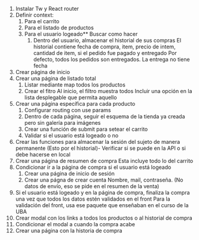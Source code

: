 1. Instalar Tw y React router
2. Definir context:
    1. Para el carrito
    2. Para el listado de productos 
    3. Para el usuario logeado** Buscar como hacer
        1. Dentro del usuario, almacenar el historial de sus compras
            El historial contiene fecha de compra, item, precio de intem, cantidad de item, si el pedido fue pagado y entregado
            Por defecto, todos los pedidos son entregados. La entrega no tiene fecha
3. Crear página de inicio
4. Crear una página de listado total
    1. Listar mediante map todos los productos
    2. Crear el fitro
        Al inicio, el filtro muestra todos
        Incluir una opción en la lista desplegable que permita aquello
5. Crear una página específica para cada producto
    1. Configurar routing con use params
    2. Dentro de cada página, seguir el esquema de la tienda ya creada
    pero sin galería para imágenes
    3. Crear una función de submit para setear el carrito
    4. Validar si el usuario está logeado o no
6. Crear las funciones para almacenar la sesión del sujeto de manera 
    permanente (Esto por el historial)- Verificar si se puede en la API
    o si debe hacerse en local
7. Crear una página de resumen de compra
    Esta incluye todo lo del carrito
8. Condicionar ir a la página de compra si el usuario está logeado
    1. Crear una página de inicio de sesión
    2. Crear una págna de crear cuenta
        Nombre, mail, contraseña. (No datos de envío, eso se pide en el resumen de la venta)
9. Si el usuario está logeado y en la página de compra, 
    finaliza la compra una vez que todos los datos estén validados en el front
    Para la validación del front, usa ese paquete que enseñaban en el curso de la UBA
10. Crear modal con los links a todos los productos o al historial de compra
11. Condicionar el modal a cuando la compra acabe
12. Crear una página con la historia de compra
